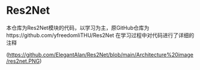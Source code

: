 # Res2Net
本仓库为Res2Net模块的代码，以学习为主，原GitHub仓库为https://github.com/yfreedomliTHU/Res2Net
在学习过程中对代码进行了详细的注释

(https://github.com/ElegantAlan/Res2Net/blob/main/Architecture%20image/res2net.PNG)
